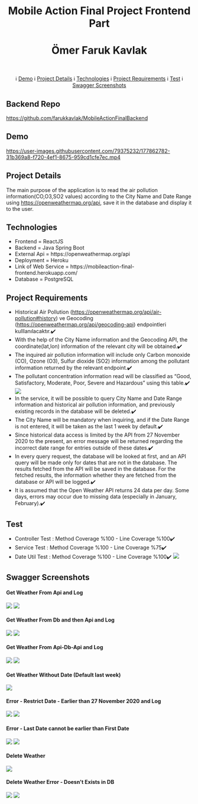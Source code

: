 # 
<h1 align="center">Mobile Action Final Project Frontend Part</h1>
<h1 align="center">Ömer Faruk Kavlak</h1><br>

 <p align="center">
  &#8505; <a href="#demo">Demo</a> 
  &#8505; <a href="#project-details">Project Details</a> 
  &#8505; <a href="#technologies">Technologies</a> 
  &#8505; <a href="#project-requirements">Project Requirements</a> 
  &#8505; <a href="#test">Test</a> 
  &#8505; <a href="#swagger-screenshots">Swagger Screenshots</a> 
</p>

## Backend Repo
https://github.com/farukkavlak/MobileActionFinalBackend

## Demo
https://user-images.githubusercontent.com/79375232/177862782-31b369a8-f720-4ef1-8675-959cd1cfe7ec.mp4

## Project Details

The main purpose of the application is to read the air pollution information(CO,O3,SO2 values) according to the City Name and Date Range using https://openweathermap.org/api, save it in the database and display it to the user.

## Technologies
<ul>
  <li>Frontend = ReactJS</li>
  <li>Backend = Java Spring Boot </li>
  <li>External Api = https://openweathermap.org/api</li>
  <li>Deployment = Heroku</li> <li>Link of Web Service = https://mobileaction-final-frontend.herokuapp.com/</li>
  <li>Database = PostgreSQL</li>
</ul>

## Project Requirements

- Historical Air Pollution (https://openweathermap.org/api/air-pollution#history) ve Geocoding (https://openweathermap.org/api/geocoding-api) endpointleri kulllanılacaktır.✔️
- With the help of the City Name information and the Geocoding API, the coordinate(lat,lon) information of the relevant city will be obtained.✔️
- The inquired air pollution information will include only Carbon monoxide (CO), Ozone (O3), Sulfur dioxide (SO2) information among the pollutant information returned by the relevant endpoint.✔️
- The pollutant concentration information read will be classified as “Good, Satisfactory, Moderate, Poor, Severe and Hazardous” using this table.✔️<br>
<img src="https://github.com/farukkavlak/MobileActionFinalFrontend/blob/main/SwaggerUI/Aqi.png"></img>
- In the service, it will be possible to query City Name and Date Range information and historical air pollution information, and previously existing records in the database will be deleted.✔️
- The City Name will be mandatory when inquiring, and if the Date Range is not entered, it will be taken as the last 1 week by default.✔️
- Since historical data access is limited by the API from 27 November 2020 to the present, an error message will be returned regarding the incorrect date range for entries outside of these dates.✔️
- In every query request, the database will be looked at first, and an API query will be made only for dates that are not in the database. The results fetched from the API will be saved in the database. For the fetched results, the information whether they are fetched from the database or API will be logged.✔️
- It is assumed that the Open Weather API returns 24 data per day. Some days, errors may occur due to missing data (especially in January, February).✔️

## Test
- Controller Test : Method Coverage %100 - Line Coverage %100✔️
- Service Test : Method Coverage %100 - Line Coverage %75✔️
- Date Util Test : Method Coverage %100 - Line Coverage %100✔️
<img src="https://github.com/farukkavlak/MobileActionFinalFrontend/blob/main/SwaggerUI/TestResults.png"></img>

## Swagger Screenshots
#### Get Weather From Api and Log
<img src="https://github.com/farukkavlak/MobileActionFinalFrontend/blob/main/SwaggerUI/getWeatherFromApi.png"></img>
<img src="https://github.com/farukkavlak/MobileActionFinalFrontend/blob/main/SwaggerUI/getWeatherFromApiLog.png"></img>

#### Get Weather From Db and then Api and Log
<img src="https://github.com/farukkavlak/MobileActionFinalFrontend/blob/main/SwaggerUI/getWeatherFromApiDb.png"></img>
<img src="https://github.com/farukkavlak/MobileActionFinalFrontend/blob/main/SwaggerUI/getWeatherFromApiDbLog.png"></img>

#### Get Weather From Api-Db-Api and Log
<img src="https://github.com/farukkavlak/MobileActionFinalFrontend/blob/main/SwaggerUI/getWeatherFromApiDbApi.png"></img>
<img src="https://github.com/farukkavlak/MobileActionFinalFrontend/blob/main/SwaggerUI/getWeatherFromApiDbApiLog.png"></img>

#### Get Weather Without Date (Default last week)
<img src="https://github.com/farukkavlak/MobileActionFinalFrontend/blob/main/SwaggerUI/getWeatherWithoutDate.png"></img>

#### Error - Restrict Date - Earlier than 27 November 2020 and Log
<img src="https://github.com/farukkavlak/MobileActionFinalFrontend/blob/main/SwaggerUI/getWeatherError2.png"></img>
<img src="https://github.com/farukkavlak/MobileActionFinalFrontend/blob/main/SwaggerUI/getWeatherError2Log.png"></img>

#### Error - Last Date cannot be earlier than First Date
<img src="https://github.com/farukkavlak/MobileActionFinalFrontend/blob/main/SwaggerUI/getWeatherError.png"></img>
<img src="https://github.com/farukkavlak/MobileActionFinalFrontend/blob/main/SwaggerUI/getWeatherErrorLog.png"></img>

#### Delete Weather
<img src="https://github.com/farukkavlak/MobileActionFinalFrontend/blob/main/SwaggerUI/deleteWeather.png"></img>

#### Delete Weather Error - Doesn't Exists in DB 
<img src="https://github.com/farukkavlak/MobileActionFinalFrontend/blob/main/SwaggerUI/deleteWeatherError.png"></img>
<img src="https://github.com/farukkavlak/MobileActionFinalFrontend/blob/main/SwaggerUI/deleteWeatherErrorLog.png"></img>



